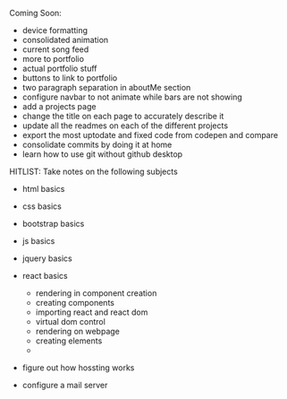 Coming Soon:
- device formatting
- consolidated animation
- current song feed
- more to portfolio
- actual portfolio stuff
- buttons to link to portfolio
- two paragraph separation in aboutMe section
- configure navbar to not animate while bars are not showing
- add a projects page
- change the title on each page to accurately describe it
- update all the readmes on each of the different projects
- export the most uptodate and fixed code from codepen and compare
- consolidate commits by doing it at home
- learn how to use git without github desktop


HITLIST: 
Take notes on the following subjects
 - html basics
 - css basics
 - bootstrap basics
 - js basics
 - jquery basics
 - react basics 
   - rendering in component creation
   - creating components
   - importing react and react dom
   - virtual dom control 
   - rendering on webpage
   - creating elements
   - 
   
 - figure out how hossting works
 - configure a mail server
